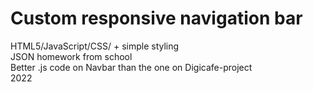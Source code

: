 # Custom responsive navigation bar
HTML5/JavaScript/CSS/ + simple styling <br />
JSON homework from school <br />
Better .js code on Navbar than the one on Digicafe-project <br />
2022
